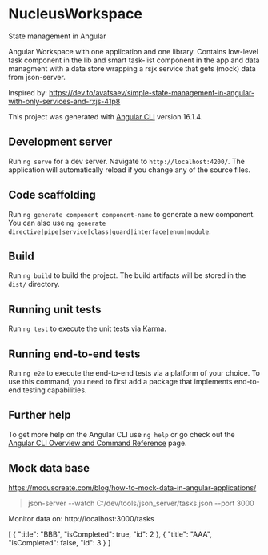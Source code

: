 # NucleusWorkspace

State management in Angular

Angular Workspace with one application and one library.
Contains low-level task component in the lib and smart task-list component in the app and data managment with a data store wrapping a rsjx service that gets (mock) data from json-server.

Inspired by:
https://dev.to/avatsaev/simple-state-management-in-angular-with-only-services-and-rxjs-41p8

This project was generated with [Angular CLI](https://github.com/angular/angular-cli) version 16.1.4.

## Development server

Run `ng serve` for a dev server. Navigate to `http://localhost:4200/`. The application will automatically reload if you change any of the source files.

## Code scaffolding

Run `ng generate component component-name` to generate a new component. You can also use `ng generate directive|pipe|service|class|guard|interface|enum|module`.

## Build

Run `ng build` to build the project. The build artifacts will be stored in the `dist/` directory.

## Running unit tests

Run `ng test` to execute the unit tests via [Karma](https://karma-runner.github.io).

## Running end-to-end tests

Run `ng e2e` to execute the end-to-end tests via a platform of your choice. To use this command, you need to first add a package that implements end-to-end testing capabilities.

## Further help

To get more help on the Angular CLI use `ng help` or go check out the [Angular CLI Overview and Command Reference](https://angular.io/cli) page.

## Mock data base

https://moduscreate.com/blog/how-to-mock-data-in-angular-applications/

>json-server --watch C:/dev/tools/json_server/tasks.json --port 3000

Monitor data on: http://localhost:3000/tasks

[
	{
		"title": "BBB",
		"isCompleted": true,
		"id": 2
	},
	{
		"title": "AAA",
		"isCompleted": false,
		"id": 3
	}
]